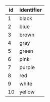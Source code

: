 | id | identifier |
|----|------------|
| 1  | black      |
| 2  | blue       |
| 3  | brown      |
| 4  | gray       |
| 5  | green      |
| 6  | pink       |
| 7  | purple     |
| 8  | red        |
| 9  | white      |
| 10 | yellow     |
